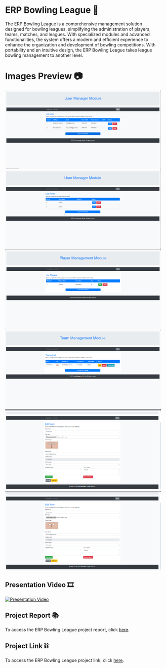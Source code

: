 # ERP Bowling League 🎳
The ERP Bowling League is a comprehensive management solution designed for bowling leagues, simplifying the administration of players, teams, matches, and leagues. With specialized modules and advanced functionalities, the system offers a modern and efficient experience to enhance the organization and development of bowling competitions. With portability and an intuitive design, the ERP Bowling League takes league bowling management to another level.

# Images Preview 📷
<div class="carousel-container">
    <div class="carousel-slide">
        <img src="https://github.com/MarcRLeon/ERPBouling/blob/main/img/image.png">
        <img src="https://github.com/MarcRLeon/ERPBouling/blob/main/img/image2.png">
        <img src="https://github.com/MarcRLeon/ERPBouling/blob/main/img/image3.png">
        <img src="https://github.com/MarcRLeon/ERPBouling/blob/main/img/image4.png">
        <img src="https://github.com/MarcRLeon/ERPBouling/blob/main/img/image5.png">
        <img src="https://github.com/MarcRLeon/ERPBouling/blob/main/img/image6.png">
    </div>
</div>

## Presentation Video 🎞
[![Presentation Video](miniatura_video)](link_video)

## Project Report 📚
To access the ERP Bowling League project report, click [here](https://docs.google.com/document/d/1yi0YyKdvMQGsrdw_vcsXQHrbpXQbtf0QVj99rGNSWU0).

## Project Link ⛓️

To access the ERP Bowling League project link, click [here](https://gitlab.com/rodo.leon.marc/projecte-2.git).
